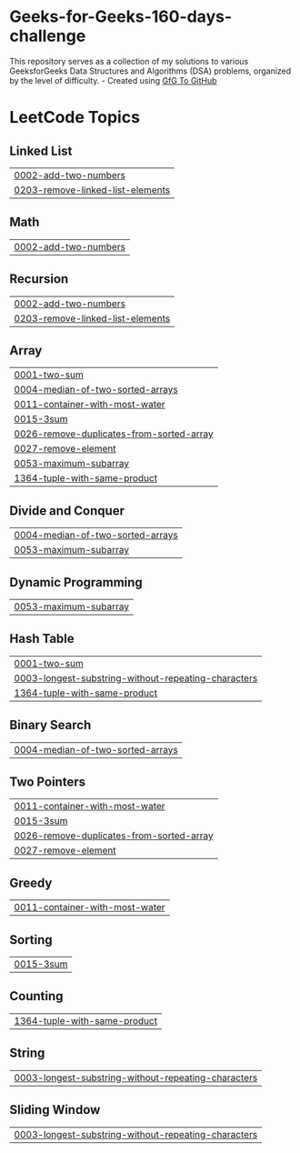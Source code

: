 # Geeks-for-Geeks-160-days-challenge
This repository serves as a collection of my solutions to various GeeksforGeeks Data Structures and Algorithms (DSA) problems, organized by the level of difficulty. - Created using [GfG To GitHub](https://github.com/AtharvaNanavate/GfG-To-GitHub)

<!---LeetCode Topics Start-->
# LeetCode Topics
## Linked List
|  |
| ------- |
| [0002-add-two-numbers](https://github.com/SurajPatil2645/Geeks-for-Geeks-160-days-challenge/tree/master/0002-add-two-numbers) |
| [0203-remove-linked-list-elements](https://github.com/SurajPatil2645/Geeks-for-Geeks-160-days-challenge/tree/master/0203-remove-linked-list-elements) |
## Math
|  |
| ------- |
| [0002-add-two-numbers](https://github.com/SurajPatil2645/Geeks-for-Geeks-160-days-challenge/tree/master/0002-add-two-numbers) |
## Recursion
|  |
| ------- |
| [0002-add-two-numbers](https://github.com/SurajPatil2645/Geeks-for-Geeks-160-days-challenge/tree/master/0002-add-two-numbers) |
| [0203-remove-linked-list-elements](https://github.com/SurajPatil2645/Geeks-for-Geeks-160-days-challenge/tree/master/0203-remove-linked-list-elements) |
## Array
|  |
| ------- |
| [0001-two-sum](https://github.com/SurajPatil2645/Geeks-for-Geeks-160-days-challenge/tree/master/0001-two-sum) |
| [0004-median-of-two-sorted-arrays](https://github.com/SurajPatil2645/Geeks-for-Geeks-160-days-challenge/tree/master/0004-median-of-two-sorted-arrays) |
| [0011-container-with-most-water](https://github.com/SurajPatil2645/Geeks-for-Geeks-160-days-challenge/tree/master/0011-container-with-most-water) |
| [0015-3sum](https://github.com/SurajPatil2645/Geeks-for-Geeks-160-days-challenge/tree/master/0015-3sum) |
| [0026-remove-duplicates-from-sorted-array](https://github.com/SurajPatil2645/Geeks-for-Geeks-160-days-challenge/tree/master/0026-remove-duplicates-from-sorted-array) |
| [0027-remove-element](https://github.com/SurajPatil2645/Geeks-for-Geeks-160-days-challenge/tree/master/0027-remove-element) |
| [0053-maximum-subarray](https://github.com/SurajPatil2645/Geeks-for-Geeks-160-days-challenge/tree/master/0053-maximum-subarray) |
| [1364-tuple-with-same-product](https://github.com/SurajPatil2645/Geeks-for-Geeks-160-days-challenge/tree/master/1364-tuple-with-same-product) |
## Divide and Conquer
|  |
| ------- |
| [0004-median-of-two-sorted-arrays](https://github.com/SurajPatil2645/Geeks-for-Geeks-160-days-challenge/tree/master/0004-median-of-two-sorted-arrays) |
| [0053-maximum-subarray](https://github.com/SurajPatil2645/Geeks-for-Geeks-160-days-challenge/tree/master/0053-maximum-subarray) |
## Dynamic Programming
|  |
| ------- |
| [0053-maximum-subarray](https://github.com/SurajPatil2645/Geeks-for-Geeks-160-days-challenge/tree/master/0053-maximum-subarray) |
## Hash Table
|  |
| ------- |
| [0001-two-sum](https://github.com/SurajPatil2645/Geeks-for-Geeks-160-days-challenge/tree/master/0001-two-sum) |
| [0003-longest-substring-without-repeating-characters](https://github.com/SurajPatil2645/Geeks-for-Geeks-160-days-challenge/tree/master/0003-longest-substring-without-repeating-characters) |
| [1364-tuple-with-same-product](https://github.com/SurajPatil2645/Geeks-for-Geeks-160-days-challenge/tree/master/1364-tuple-with-same-product) |
## Binary Search
|  |
| ------- |
| [0004-median-of-two-sorted-arrays](https://github.com/SurajPatil2645/Geeks-for-Geeks-160-days-challenge/tree/master/0004-median-of-two-sorted-arrays) |
## Two Pointers
|  |
| ------- |
| [0011-container-with-most-water](https://github.com/SurajPatil2645/Geeks-for-Geeks-160-days-challenge/tree/master/0011-container-with-most-water) |
| [0015-3sum](https://github.com/SurajPatil2645/Geeks-for-Geeks-160-days-challenge/tree/master/0015-3sum) |
| [0026-remove-duplicates-from-sorted-array](https://github.com/SurajPatil2645/Geeks-for-Geeks-160-days-challenge/tree/master/0026-remove-duplicates-from-sorted-array) |
| [0027-remove-element](https://github.com/SurajPatil2645/Geeks-for-Geeks-160-days-challenge/tree/master/0027-remove-element) |
## Greedy
|  |
| ------- |
| [0011-container-with-most-water](https://github.com/SurajPatil2645/Geeks-for-Geeks-160-days-challenge/tree/master/0011-container-with-most-water) |
## Sorting
|  |
| ------- |
| [0015-3sum](https://github.com/SurajPatil2645/Geeks-for-Geeks-160-days-challenge/tree/master/0015-3sum) |
## Counting
|  |
| ------- |
| [1364-tuple-with-same-product](https://github.com/SurajPatil2645/Geeks-for-Geeks-160-days-challenge/tree/master/1364-tuple-with-same-product) |
## String
|  |
| ------- |
| [0003-longest-substring-without-repeating-characters](https://github.com/SurajPatil2645/Geeks-for-Geeks-160-days-challenge/tree/master/0003-longest-substring-without-repeating-characters) |
## Sliding Window
|  |
| ------- |
| [0003-longest-substring-without-repeating-characters](https://github.com/SurajPatil2645/Geeks-for-Geeks-160-days-challenge/tree/master/0003-longest-substring-without-repeating-characters) |
<!---LeetCode Topics End-->